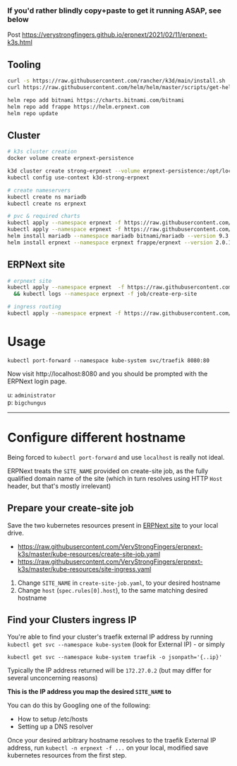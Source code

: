 ### If you'd rather blindly copy+paste to get it running ASAP, see below

Post https://verystrongfingers.github.io/erpnext/2021/02/11/erpnext-k3s.html

## Tooling
```bash
curl -s https://raw.githubusercontent.com/rancher/k3d/main/install.sh | bash
curl https://raw.githubusercontent.com/helm/helm/master/scripts/get-helm-3 | bash

helm repo add bitnami https://charts.bitnami.com/bitnami
helm repo add frappe https://helm.erpnext.com
helm repo update
```

## Cluster
```bash
# k3s cluster creation
docker volume create erpnext-persistence

k3d cluster create strong-erpnext --volume erpnext-persistence:/opt/local-path-provisioner
kubectl config use-context k3d-strong-erpnext

# create nameservers
kubectl create ns mariadb
kubectl create ns erpnext

# pvc & required charts
kubectl apply --namespace erpnext -f https://raw.githubusercontent.com/VeryStrongFingers/erpnext-k3s/master/kube-resources/pvc.yaml
kubectl apply --namespace erpnext -f https://raw.githubusercontent.com/VeryStrongFingers/erpnext-k3s/master/kube-resources/erpnext-db-secret.yaml
helm install mariadb --namespace mariadb bitnami/mariadb --version 9.3.1 -f https://raw.githubusercontent.com/VeryStrongFingers/erpnext-k3s/master/helm-charts/maria-db-values.yaml --wait
helm install erpnext --namespace erpnext frappe/erpnext --version 2.0.11 -f https://raw.githubusercontent.com/VeryStrongFingers/erpnext-k3s/master/helm-charts/erpnext-values.yaml --wait
```

## ERPNext site
```bash
# erpnext site
kubectl apply --namespace erpnext  -f https://raw.githubusercontent.com/VeryStrongFingers/erpnext-k3s/master/kube-resources/create-site-job.yaml \
  && kubectl logs --namespace erpnext -f job/create-erp-site

# ingress routing
kubectl apply --namespace erpnext -f https://raw.githubusercontent.com/VeryStrongFingers/erpnext-k3s/master/kube-resources/site-ingress.yaml
```

# Usage
```
kubectl port-forward --namespace kube-system svc/traefik 8080:80
```

Now visit http://localhost:8080 and you should be prompted with the ERPNext login page.

u: `administrator`<br />
p: `bigchungus`

---

# Configure different hostname

Being forced to `kubectl port-forward` and use `localhost` is really not ideal.

ERPNext treats the `SITE_NAME` provided on create-site job, as the fully qualified domain name of the site (which in turn resolves using HTTP `Host` header, but that's mostly irrelevant)

## Prepare your create-site job
Save the two kubernetes resources present in [ERPNext site](#erpnext-site) to your local drive.

- https://raw.githubusercontent.com/VeryStrongFingers/erpnext-k3s/master/kube-resources/create-site-job.yaml
- https://raw.githubusercontent.com/VeryStrongFingers/erpnext-k3s/master/kube-resources/site-ingress.yaml

1. Change `SITE_NAME` in `create-site-job.yaml`, to your desired hostname
2. Change `host` (`spec.rules[0].host`), to the same matching desired hostname

## Find your Clusters ingress IP
You're able to find your cluster's traefik external IP address by running `kubectl get svc --namespace kube-system` (look for External IP) - or simply
```
kubectl get svc --namespace kube-system traefik -o jsonpath='{..ip}'
```

Typically the IP address returned will be `172.27.0.2` (but may differ for several unconcerning reasons)

**This is the IP address you map the desired `SITE_NAME` to**

You can do this by Googling one of the following:
- How to setup /etc/hosts
- Setting up a DNS resolver

Once your desired arbitrary hostname resolves to the traefik External IP address, run `kubectl -n erpnext -f ...` on your local, modified save kubernetes resources from the first step.

